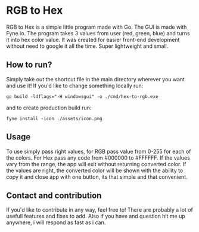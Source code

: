 # RGB to Hex
RGB to Hex is a simple little program made with Go. The GUI is made with Fyne.io. The program takes 3 values from user (red, green, blue) and turns it into hex color value. It was created for easier front-end development without need to google it all the time. Super lightweight and small.

## How to run?
Simply take out the shortcut file in the main directory wherever you want and use it! If you'd like to change something locally run:
~~~
go build -ldflags="-H windowsgui" -o ./cmd/hex-to-rgb.exe
~~~
and to create production build run:
~~~
fyne install -icon ./assets/icon.png
~~~

## Usage
To use simply pass right values, for RGB pass value from 0-255 for each of the colors. For Hex pass any code from #000000 to #FFFFFF. If the values vary from the range, the app will exit without returning converted color. If the values are right, the converted color will be shown with the ability to copy it and close app with one button, its that simple and that convenient.

## Contact and contribution
If you'd like to contribute in any way, feel free to! There are probably a lot of usefull features and fixes to add. Also if you have and question hit me up anywhere, i will respond as fast as i can.

